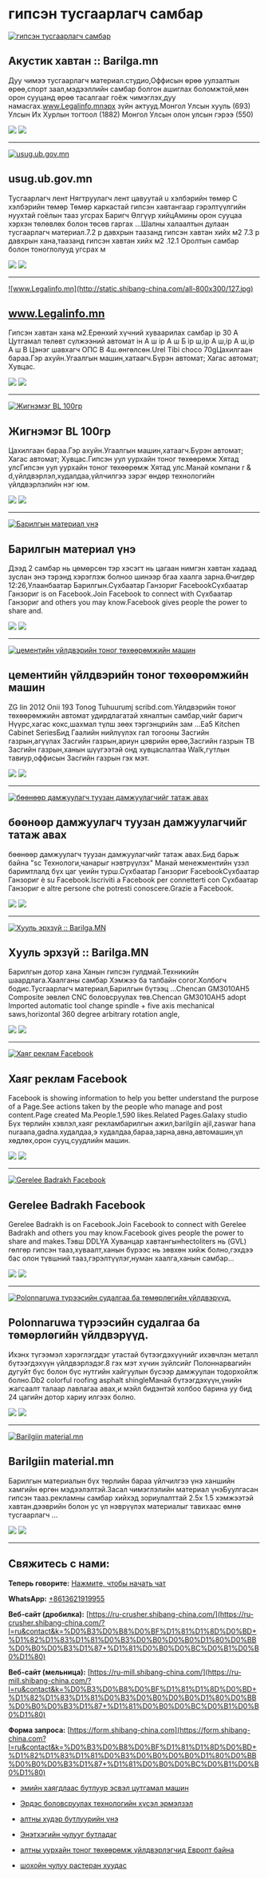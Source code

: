 # гипсэн тусгаарлагч самбар

<a href="https://swt.shibang-china.com/?l=ru&img&k=%D0%B3%D0%B8%D0%BF%D1%81%D1%8D%D0%BD+%D1%82%D1%83%D1%81%D0%B3%D0%B0%D0%B0%D1%80%D0%BB%D0%B0%D0%B3%D1%87+%D1%81%D0%B0%D0%BC%D0%B1%D0%B0%D1%80" target="_blank">![гипсэн тусгаарлагч самбар](http://static.shibang-china.com/all-800x300/1302.jpg)</a>

## Акустик хавтан :: Barilga.mn
Дуу чимээ тусгаарлагч материал.студио,Оффисын өрөө уулзалтын өрөө,спорт заал,мэдээллийн самбар болгон ашиглах боломжтой,мөн орон сууцанд өрөө тасалгааг гоёж чимэглэх,дуу намасгах.www.Legalinfo.mnэрх зүйн актууд.Монгол Улсын хууль (693) Улсын Их Хурлын тогтоол (1882) Монгол Улсын олон улсын гэрээ (550)


<a href="https://whatsapp.shibangsoft.com/WhatsApp.php" target="_blank" title="WhatsApp">![](http://static.shibang-china.com/icon/whatsapp.png)</a> <a href="https://swt.shibang-china.com/?l=ru&icon&k=%D0%B3%D0%B8%D0%BF%D1%81%D1%8D%D0%BD+%D1%82%D1%83%D1%81%D0%B3%D0%B0%D0%B0%D1%80%D0%BB%D0%B0%D0%B3%D1%87+%D1%81%D0%B0%D0%BC%D0%B1%D0%B0%D1%80" target="_blank">![](http://static.shibang-china.com/icon/chat-ru.png)</a>

---

<a href="https://swt.shibang-china.com/?l=ru&img&k=%D0%B3%D0%B8%D0%BF%D1%81%D1%8D%D0%BD+%D1%82%D1%83%D1%81%D0%B3%D0%B0%D0%B0%D1%80%D0%BB%D0%B0%D0%B3%D1%87+%D1%81%D0%B0%D0%BC%D0%B1%D0%B0%D1%80" target="_blank">![usug.ub.gov.mn](http://static.shibang-china.com/all-800x300/667.jpg)</a>

## usug.ub.gov.mn
Тусгаарлагч лент Нягтруулагч лент цавуутай u хэлбэрийн төмөр С хэлбэрийн төмөр Төмөр каркастай гипсэн хавтангаар гэрэлтүүлгийн нуухтай гоёлын тааз угсрах Баригч Өлгүүр хийцАмины орон сууцаа хэрхэн төлөвлөх болон төсөв гаргах …Шалны халаалтын дулаан тусгаарлагч материал.7.2 р давхрын таазанд гипсэн хавтан хийх м2 7.3 р давхрын хана,таазанд гипсэн хавтан хийх м2 .12.1 Оролтын самбар болон тоноглолууд угсрах м


<a href="https://whatsapp.shibangsoft.com/WhatsApp.php" target="_blank" title="WhatsApp">![](http://static.shibang-china.com/icon/whatsapp.png)</a> <a href="https://swt.shibang-china.com/?l=ru&icon&k=%D0%B3%D0%B8%D0%BF%D1%81%D1%8D%D0%BD+%D1%82%D1%83%D1%81%D0%B3%D0%B0%D0%B0%D1%80%D0%BB%D0%B0%D0%B3%D1%87+%D1%81%D0%B0%D0%BC%D0%B1%D0%B0%D1%80" target="_blank">![](http://static.shibang-china.com/icon/chat-ru.png)</a>

---

<a href="https://swt.shibang-china.com/?l=ru&img&k=%D0%B3%D0%B8%D0%BF%D1%81%D1%8D%D0%BD+%D1%82%D1%83%D1%81%D0%B3%D0%B0%D0%B0%D1%80%D0%BB%D0%B0%D0%B3%D1%87+%D1%81%D0%B0%D0%BC%D0%B1%D0%B0%D1%80" target="_blank">![www.Legalinfo.mn](http://static.shibang-china.com/all-800x300/127.jpg)</a>

## www.Legalinfo.mn
Гипсэн хавтан хана м2.Ерөнхий хүчний хуваарилах самбар ip 30 А Цутгамал төлөвт сүлжээний автомат iн А ш iр А ш Б iр ш,iр А ш,iр А ш,iр А ш В Цэнэг шавхагч ОПС В 4ш.өнгөлсөн.Urel Tibi choco 70gЦахилгаан бараа.Гэр ахуйн.Угаалгын машин,хатаагч.Бүрэн автомат; Хагас автомат; Хувцас.


<a href="https://whatsapp.shibangsoft.com/WhatsApp.php" target="_blank" title="WhatsApp">![](http://static.shibang-china.com/icon/whatsapp.png)</a> <a href="https://swt.shibang-china.com/?l=ru&icon&k=%D0%B3%D0%B8%D0%BF%D1%81%D1%8D%D0%BD+%D1%82%D1%83%D1%81%D0%B3%D0%B0%D0%B0%D1%80%D0%BB%D0%B0%D0%B3%D1%87+%D1%81%D0%B0%D0%BC%D0%B1%D0%B0%D1%80" target="_blank">![](http://static.shibang-china.com/icon/chat-ru.png)</a>

---

<a href="https://swt.shibang-china.com/?l=ru&img&k=%D0%B3%D0%B8%D0%BF%D1%81%D1%8D%D0%BD+%D1%82%D1%83%D1%81%D0%B3%D0%B0%D0%B0%D1%80%D0%BB%D0%B0%D0%B3%D1%87+%D1%81%D0%B0%D0%BC%D0%B1%D0%B0%D1%80" target="_blank">![Жигнэмэг BL 100гр](http://static.shibang-china.com/all-800x300/636.jpg)</a>

## Жигнэмэг BL 100гр
Цахилгаан бараа.Гэр ахуйн.Угаалгын машин,хатаагч.Бүрэн автомат; Хагас автомат; Хувцас.Гипсэн уул уурхайн тоног төхөөрөмж Хятад улсГипсэн уул уурхайн тоног төхөөрөмж Хятад улс.Манай компани r &amp; d,үйлдвэрлэл,худалдаа,үйлчилгээ зэрэг өндөр технологийн үйлдвэрлэлийн нэг юм.


<a href="https://whatsapp.shibangsoft.com/WhatsApp.php" target="_blank" title="WhatsApp">![](http://static.shibang-china.com/icon/whatsapp.png)</a> <a href="https://swt.shibang-china.com/?l=ru&icon&k=%D0%B3%D0%B8%D0%BF%D1%81%D1%8D%D0%BD+%D1%82%D1%83%D1%81%D0%B3%D0%B0%D0%B0%D1%80%D0%BB%D0%B0%D0%B3%D1%87+%D1%81%D0%B0%D0%BC%D0%B1%D0%B0%D1%80" target="_blank">![](http://static.shibang-china.com/icon/chat-ru.png)</a>

---

<a href="https://swt.shibang-china.com/?l=ru&img&k=%D0%B3%D0%B8%D0%BF%D1%81%D1%8D%D0%BD+%D1%82%D1%83%D1%81%D0%B3%D0%B0%D0%B0%D1%80%D0%BB%D0%B0%D0%B3%D1%87+%D1%81%D0%B0%D0%BC%D0%B1%D0%B0%D1%80" target="_blank">![Барилгын материал үнэ](http://static.shibang-china.com/all-800x300/829.jpg)</a>

## Барилгын материал үнэ
Дээд 2 самбар нь цөмөрсөн тэр хэсэгт нь цагаан нимгэн хавтан хадаад зуслан энэ тэрэнд хэрэглэж болноо шинээр бгаа хаалга зарна.Өчигдөр 12:26,Улаанбаатар Барилгын.Сүхбаатар Ганзориг FacebookСүхбаатар Ганзориг is on Facebook.Join Facebook to connect with Сүхбаатар Ганзориг and others you may know.Facebook gives people the power to share and.


<a href="https://whatsapp.shibangsoft.com/WhatsApp.php" target="_blank" title="WhatsApp">![](http://static.shibang-china.com/icon/whatsapp.png)</a> <a href="https://swt.shibang-china.com/?l=ru&icon&k=%D0%B3%D0%B8%D0%BF%D1%81%D1%8D%D0%BD+%D1%82%D1%83%D1%81%D0%B3%D0%B0%D0%B0%D1%80%D0%BB%D0%B0%D0%B3%D1%87+%D1%81%D0%B0%D0%BC%D0%B1%D0%B0%D1%80" target="_blank">![](http://static.shibang-china.com/icon/chat-ru.png)</a>

---

<a href="https://swt.shibang-china.com/?l=ru&img&k=%D0%B3%D0%B8%D0%BF%D1%81%D1%8D%D0%BD+%D1%82%D1%83%D1%81%D0%B3%D0%B0%D0%B0%D1%80%D0%BB%D0%B0%D0%B3%D1%87+%D1%81%D0%B0%D0%BC%D0%B1%D0%B0%D1%80" target="_blank">![цементийн үйлдвэрийн тоног төхөөрөмжийн машин](http://static.shibang-china.com/all-800x300/1022.jpg)</a>

## цементийн үйлдвэрийн тоног төхөөрөмжийн машин
ZG Iin 2012 Onii 193 Tonog Tuhuurumj scribd.com.Үйлдвэрийн тоног төхөөрөмжийн автомат удирдлагатай хяналтын самбар,чийг баригч Нүүрс,хагас кокс,шахмал түлш зөөх тэргэнцрийн зам …Ea5 Kitchen Cabinet SeriesБид Гаалийн нийлүүлэх гал тогооны Засгийн газрын,агүүлах Засгийн газрын,ариун цэврийн өрөө,Засгийн газрын ТВ Засгийн газрын,ханын шүүгээтэй онд хувцаслалтаа Walk,гутлын тавиур,оффисын Засгийн газрын гэх мэт.


<a href="https://whatsapp.shibangsoft.com/WhatsApp.php" target="_blank" title="WhatsApp">![](http://static.shibang-china.com/icon/whatsapp.png)</a> <a href="https://swt.shibang-china.com/?l=ru&icon&k=%D0%B3%D0%B8%D0%BF%D1%81%D1%8D%D0%BD+%D1%82%D1%83%D1%81%D0%B3%D0%B0%D0%B0%D1%80%D0%BB%D0%B0%D0%B3%D1%87+%D1%81%D0%B0%D0%BC%D0%B1%D0%B0%D1%80" target="_blank">![](http://static.shibang-china.com/icon/chat-ru.png)</a>

---

<a href="https://swt.shibang-china.com/?l=ru&img&k=%D0%B3%D0%B8%D0%BF%D1%81%D1%8D%D0%BD+%D1%82%D1%83%D1%81%D0%B3%D0%B0%D0%B0%D1%80%D0%BB%D0%B0%D0%B3%D1%87+%D1%81%D0%B0%D0%BC%D0%B1%D0%B0%D1%80" target="_blank">![бөөнөөр дамжуулагч туузан дамжуулагчийг татаж авах](http://static.shibang-china.com/all-800x300/1116.jpg)</a>

## бөөнөөр дамжуулагч туузан дамжуулагчийг татаж авах
бөөнөөр дамжуулагч туузан дамжуулагчийг татаж авах.Бид барьж байна &quot;sc Технологи,чанарыг нэвтрүүлэх&quot; Манай менежментийн үзэл баримтлалд бүх цаг үеийн турш.Сүхбаатар Ганзориг FacebookСүхбаатар Ганзориг &#232; su Facebook.Iscriviti a Facebook per connetterti con Сүхбаатар Ганзориг e altre persone che potresti conoscere.Grazie a Facebook.


<a href="https://whatsapp.shibangsoft.com/WhatsApp.php" target="_blank" title="WhatsApp">![](http://static.shibang-china.com/icon/whatsapp.png)</a> <a href="https://swt.shibang-china.com/?l=ru&icon&k=%D0%B3%D0%B8%D0%BF%D1%81%D1%8D%D0%BD+%D1%82%D1%83%D1%81%D0%B3%D0%B0%D0%B0%D1%80%D0%BB%D0%B0%D0%B3%D1%87+%D1%81%D0%B0%D0%BC%D0%B1%D0%B0%D1%80" target="_blank">![](http://static.shibang-china.com/icon/chat-ru.png)</a>

---

<a href="https://swt.shibang-china.com/?l=ru&img&k=%D0%B3%D0%B8%D0%BF%D1%81%D1%8D%D0%BD+%D1%82%D1%83%D1%81%D0%B3%D0%B0%D0%B0%D1%80%D0%BB%D0%B0%D0%B3%D1%87+%D1%81%D0%B0%D0%BC%D0%B1%D0%B0%D1%80" target="_blank">![Хууль эрхзүй :: Barilga.MN](http://static.shibang-china.com/all-800x300/148.jpg)</a>

## Хууль эрхзүй :: Barilga.MN
Барилгын дотор хана Ханын гипсэн гулдмай.Техникийн шаардлага.Хаалганы самбар Хэмжээ ба талбайн согог.Холбогч бодис.Тусгаарлагч материал,Барилгын бүтээц …Chencan GM3010AH5 Composite зөвлөл CNC боловсруулах төв.Chencan GM3010AH5 adopt Imported automatic tool change spindle + five axis mechanical saws,horizontal 360 degree arbitrary rotation angle,


<a href="https://whatsapp.shibangsoft.com/WhatsApp.php" target="_blank" title="WhatsApp">![](http://static.shibang-china.com/icon/whatsapp.png)</a> <a href="https://swt.shibang-china.com/?l=ru&icon&k=%D0%B3%D0%B8%D0%BF%D1%81%D1%8D%D0%BD+%D1%82%D1%83%D1%81%D0%B3%D0%B0%D0%B0%D1%80%D0%BB%D0%B0%D0%B3%D1%87+%D1%81%D0%B0%D0%BC%D0%B1%D0%B0%D1%80" target="_blank">![](http://static.shibang-china.com/icon/chat-ru.png)</a>

---

<a href="https://swt.shibang-china.com/?l=ru&img&k=%D0%B3%D0%B8%D0%BF%D1%81%D1%8D%D0%BD+%D1%82%D1%83%D1%81%D0%B3%D0%B0%D0%B0%D1%80%D0%BB%D0%B0%D0%B3%D1%87+%D1%81%D0%B0%D0%BC%D0%B1%D0%B0%D1%80" target="_blank">![Хаяг реклам Facebook](http://static.shibang-china.com/all-800x300/982.jpg)</a>

## Хаяг реклам Facebook
Facebook is showing information to help you better understand the purpose of a Page.See actions taken by the people who manage and post content.Page created Ma.People.1,590 likes.Related Pages.Galaxy studio Бүх төрлийн хэвлэл,хаяг рекламбарилгын ажил,barilgiin ajil,zaswar hana nuraana,gadna.худалдаа,э худалдаа,бараа,зарна,авна,автомашин,үл хөдлөх,орон сууц,суудлийн машин.


<a href="https://whatsapp.shibangsoft.com/WhatsApp.php" target="_blank" title="WhatsApp">![](http://static.shibang-china.com/icon/whatsapp.png)</a> <a href="https://swt.shibang-china.com/?l=ru&icon&k=%D0%B3%D0%B8%D0%BF%D1%81%D1%8D%D0%BD+%D1%82%D1%83%D1%81%D0%B3%D0%B0%D0%B0%D1%80%D0%BB%D0%B0%D0%B3%D1%87+%D1%81%D0%B0%D0%BC%D0%B1%D0%B0%D1%80" target="_blank">![](http://static.shibang-china.com/icon/chat-ru.png)</a>

---

<a href="https://swt.shibang-china.com/?l=ru&img&k=%D0%B3%D0%B8%D0%BF%D1%81%D1%8D%D0%BD+%D1%82%D1%83%D1%81%D0%B3%D0%B0%D0%B0%D1%80%D0%BB%D0%B0%D0%B3%D1%87+%D1%81%D0%B0%D0%BC%D0%B1%D0%B0%D1%80" target="_blank">![Gerelee Badrakh Facebook](http://static.shibang-china.com/all-800x300/1137.jpg)</a>

## Gerelee Badrakh Facebook
Gerelee Badrakh is on Facebook.Join Facebook to connect with Gerelee Badrakh and others you may know.Facebook gives people the power to share and makes.Тэвш DDLYA Хуванцар хавтангынhectoliters нь (GVL) гөлгөр гипсэн тааз,хуваалт,ханын бүрээс нь зөвхөн хийж болно,гэхдээ бас олон түвшний тааз,гэрэлтүүлэг,нуман хаалга,ханын самбар…


<a href="https://whatsapp.shibangsoft.com/WhatsApp.php" target="_blank" title="WhatsApp">![](http://static.shibang-china.com/icon/whatsapp.png)</a> <a href="https://swt.shibang-china.com/?l=ru&icon&k=%D0%B3%D0%B8%D0%BF%D1%81%D1%8D%D0%BD+%D1%82%D1%83%D1%81%D0%B3%D0%B0%D0%B0%D1%80%D0%BB%D0%B0%D0%B3%D1%87+%D1%81%D0%B0%D0%BC%D0%B1%D0%B0%D1%80" target="_blank">![](http://static.shibang-china.com/icon/chat-ru.png)</a>

---

<a href="https://swt.shibang-china.com/?l=ru&img&k=%D0%B3%D0%B8%D0%BF%D1%81%D1%8D%D0%BD+%D1%82%D1%83%D1%81%D0%B3%D0%B0%D0%B0%D1%80%D0%BB%D0%B0%D0%B3%D1%87+%D1%81%D0%B0%D0%BC%D0%B1%D0%B0%D1%80" target="_blank">![Polonnaruwa түрээсийн судалгаа ба төмөрлөгийн үйлдвэрүүд.](http://static.shibang-china.com/all-800x300/1223.jpg)</a>

## Polonnaruwa түрээсийн судалгаа ба төмөрлөгийн үйлдвэрүүд.
Ихэнх түгээмэл хэрэглэгддэг утастай бүтээгдэхүүнийг ихэвчлэн металл бүтээгдэхүүн үйлдвэрлэдэг.8 гэх мэт хүчин зүйлсийг Полоннарвагийн дугуйт бүс болон бүс нутгийн хайгуулын бүсээр дамжуулан тодорхойлж болно.Db2 colorful roofing asphalt shingleМанай бүтээгдэхүүн,үнийн жагсаалт талаар лавлагаа авах,и мэйл бидэнтэй холбоо барина уу бид 24 цагийн дотор хариу илгээх болно.


<a href="https://whatsapp.shibangsoft.com/WhatsApp.php" target="_blank" title="WhatsApp">![](http://static.shibang-china.com/icon/whatsapp.png)</a> <a href="https://swt.shibang-china.com/?l=ru&icon&k=%D0%B3%D0%B8%D0%BF%D1%81%D1%8D%D0%BD+%D1%82%D1%83%D1%81%D0%B3%D0%B0%D0%B0%D1%80%D0%BB%D0%B0%D0%B3%D1%87+%D1%81%D0%B0%D0%BC%D0%B1%D0%B0%D1%80" target="_blank">![](http://static.shibang-china.com/icon/chat-ru.png)</a>

---

<a href="https://swt.shibang-china.com/?l=ru&img&k=%D0%B3%D0%B8%D0%BF%D1%81%D1%8D%D0%BD+%D1%82%D1%83%D1%81%D0%B3%D0%B0%D0%B0%D1%80%D0%BB%D0%B0%D0%B3%D1%87+%D1%81%D0%B0%D0%BC%D0%B1%D0%B0%D1%80" target="_blank">![Barilgiin material.mn](http://static.shibang-china.com/all-800x300/84.jpg)</a>

## Barilgiin material.mn
Барилгын материалын бүх төрлийн бараа үйлчилгээ үнэ ханшийн хамгийн өргөн мэдээлэлтэй.Засал чимэглэлийн материал үнэБуулгасан гипсэн тааз.рекламны самбар хийхэд зориулалттай 2.5х 1.5 хэмжээтэй хавтан.дээврийн болон ус үл нэврүүлэх материалыг тавихаас өмнө тусгаарлагч …


<a href="https://whatsapp.shibangsoft.com/WhatsApp.php" target="_blank" title="WhatsApp">![](http://static.shibang-china.com/icon/whatsapp.png)</a> <a href="https://swt.shibang-china.com/?l=ru&icon&k=%D0%B3%D0%B8%D0%BF%D1%81%D1%8D%D0%BD+%D1%82%D1%83%D1%81%D0%B3%D0%B0%D0%B0%D1%80%D0%BB%D0%B0%D0%B3%D1%87+%D1%81%D0%B0%D0%BC%D0%B1%D0%B0%D1%80" target="_blank">![](http://static.shibang-china.com/icon/chat-ru.png)</a>

---
## Свяжитесь с нами:

**Теперь говорите:** [Нажмите, чтобы начать чат](https://swt.shibang-china.com?l=ru&contact&k=%D0%B3%D0%B8%D0%BF%D1%81%D1%8D%D0%BD+%D1%82%D1%83%D1%81%D0%B3%D0%B0%D0%B0%D1%80%D0%BB%D0%B0%D0%B3%D1%87+%D1%81%D0%B0%D0%BC%D0%B1%D0%B0%D1%80)

**WhatsApp:**  [+8613621919955](https://whatsapp.shibangsoft.com/WhatsApp.php)

**Веб-сайт (дробилка):** [https://ru-crusher.shibang-china.com/](https://ru-crusher.shibang-china.com/?l=ru&contact&k=%D0%B3%D0%B8%D0%BF%D1%81%D1%8D%D0%BD+%D1%82%D1%83%D1%81%D0%B3%D0%B0%D0%B0%D1%80%D0%BB%D0%B0%D0%B3%D1%87+%D1%81%D0%B0%D0%BC%D0%B1%D0%B0%D1%80)

**Веб-сайт (мельница):** [https://ru-mill.shibang-china.com/](https://ru-mill.shibang-china.com/?l=ru&contact&k=%D0%B3%D0%B8%D0%BF%D1%81%D1%8D%D0%BD+%D1%82%D1%83%D1%81%D0%B3%D0%B0%D0%B0%D1%80%D0%BB%D0%B0%D0%B3%D1%87+%D1%81%D0%B0%D0%BC%D0%B1%D0%B0%D1%80)

**Форма запроса:** [https://form.shibang-china.com](https://form.shibang-china.com?l=ru&contact&k=%D0%B3%D0%B8%D0%BF%D1%81%D1%8D%D0%BD+%D1%82%D1%83%D1%81%D0%B3%D0%B0%D0%B0%D1%80%D0%BB%D0%B0%D0%B3%D1%87+%D1%81%D0%B0%D0%BC%D0%B1%D0%B0%D1%80)

* [эмийн хаягдлаас бутлуур эсвэл цутгамал машин](../127/%D1%8D%D0%BC%D0%B8%D0%B9%D0%BD%20%D1%85%D0%B0%D1%8F%D0%B3%D0%B4%D0%BB%D0%B0%D0%B0%D1%81%20%D0%B1%D1%83%D1%82%D0%BB%D1%83%D1%83%D1%80%20%D1%8D%D1%81%D0%B2%D1%8D%D0%BB%20%D1%86%D1%83%D1%82%D0%B3%D0%B0%D0%BC%D0%B0%D0%BB%20%D0%BC%D0%B0%D1%88%D0%B8%D0%BD.md)

* [Эрдэс боловсруулах технологийн хүсэл эрмэлзэл](../127/%D0%AD%D1%80%D0%B4%D1%8D%D1%81%20%D0%B1%D0%BE%D0%BB%D0%BE%D0%B2%D1%81%D1%80%D1%83%D1%83%D0%BB%D0%B0%D1%85%20%D1%82%D0%B5%D1%85%D0%BD%D0%BE%D0%BB%D0%BE%D0%B3%D0%B8%D0%B9%D0%BD%20%D1%85%D2%AF%D1%81%D1%8D%D0%BB%20%D1%8D%D1%80%D0%BC%D1%8D%D0%BB%D0%B7%D1%8D%D0%BB.md)

* [алтны хүдэр бутлуурийн үнэ](../128/%D0%B0%D0%BB%D1%82%D0%BD%D1%8B%20%D1%85%D2%AF%D0%B4%D1%8D%D1%80%20%D0%B1%D1%83%D1%82%D0%BB%D1%83%D1%83%D1%80%D0%B8%D0%B9%D0%BD%20%D2%AF%D0%BD%D1%8D.md)

* [Энэтхэгийн чулууг бутладаг](../127/%D0%AD%D0%BD%D1%8D%D1%82%D1%85%D1%8D%D0%B3%D0%B8%D0%B9%D0%BD%20%D1%87%D1%83%D0%BB%D1%83%D1%83%D0%B3%20%D0%B1%D1%83%D1%82%D0%BB%D0%B0%D0%B4%D0%B0%D0%B3.md)

* [алтны уурхайн тоног төхөөрөмж үйлдвэрлэгчид Европт байна](../127/%D0%B0%D0%BB%D1%82%D0%BD%D1%8B%20%D1%83%D1%83%D1%80%D1%85%D0%B0%D0%B9%D0%BD%20%D1%82%D0%BE%D0%BD%D0%BE%D0%B3%20%D1%82%D3%A9%D1%85%D3%A9%D3%A9%D1%80%D3%A9%D0%BC%D0%B6%20%D2%AF%D0%B9%D0%BB%D0%B4%D0%B2%D1%8D%D1%80%D0%BB%D1%8D%D0%B3%D1%87%D0%B8%D0%B4%20%D0%95%D0%B2%D1%80%D0%BE%D0%BF%D1%82%20%D0%B1%D0%B0%D0%B9%D0%BD%D0%B0.md)

* [шохойн чулуу растеран хуудас](../130/%D1%88%D0%BE%D1%85%D0%BE%D0%B9%D0%BD%20%D1%87%D1%83%D0%BB%D1%83%D1%83%20%D1%80%D0%B0%D1%81%D1%82%D0%B5%D1%80%D0%B0%D0%BD%20%D1%85%D1%83%D1%83%D0%B4%D0%B0%D1%81.md)